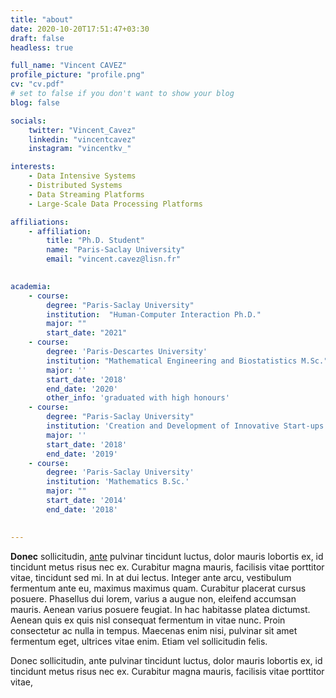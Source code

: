 ```yaml
---
title: "about"
date: 2020-10-20T17:51:47+03:30
draft: false
headless: true

full_name: "Vincent CAVEZ"
profile_picture: "profile.png"
cv: "cv.pdf"
# set to false if you don't want to show your blog
blog: false

socials:
    twitter: "Vincent_Cavez"
    linkedin: "vincentcavez"
    instagram: "vincentkv_"

interests:
    - Data Intensive Systems
    - Distributed Systems
    - Data Streaming Platforms
    - Large-Scale Data Processing Platforms

affiliations:
    - affiliation:
        title: "Ph.D. Student"
        name: "Paris-Saclay University"
        email: "vincent.cavez@lisn.fr"
   

academia:
    - course:
        degree: "Paris-Saclay University"
        institution:  "Human-Computer Interaction Ph.D."
        major: ""
        start_date: "2021"
    - course:
        degree: 'Paris-Descartes University'
        institution: "Mathematical Engineering and Biostatistics M.Sc."
        major: ''
        start_date: '2018'
        end_date: '2020'
        other_info: 'graduated with high honours'
    - course:
        degree: "Paris-Saclay University"
        institution: 'Creation and Development of Innovative Start-ups University Degree'
        major: ''
        start_date: '2018'
        end_date: '2019'
    - course:
        degree: 'Paris-Saclay University'
        institution: 'Mathematics B.Sc.'
        major: ""
        start_date: '2014'
        end_date: '2018'

       
---
```




**Donec** sollicitudin, [ante][1] pulvinar tincidunt luctus, dolor mauris lobortis ex, id tincidunt metus risus nec ex. Curabitur magna mauris, facilisis vitae porttitor vitae, tincidunt sed mi. In at dui lectus. Integer ante arcu, vestibulum fermentum ante eu, maximus maximus quam. Curabitur placerat cursus posuere. Phasellus dui lorem, varius a augue non, eleifend accumsan mauris. Aenean varius posuere feugiat. In hac habitasse platea dictumst. Aenean quis ex quis nisl consequat fermentum in vitae nunc. Proin consectetur ac nulla in tempus. Maecenas enim nisi, pulvinar sit amet fermentum eget, ultrices vitae enim. Etiam vel sollicitudin felis.


Donec sollicitudin, ante pulvinar tincidunt luctus, dolor mauris lobortis ex, id tincidunt metus risus nec ex. Curabitur magna mauris, facilisis vitae porttitor vitae, 


[1]: ahadsfsa.com